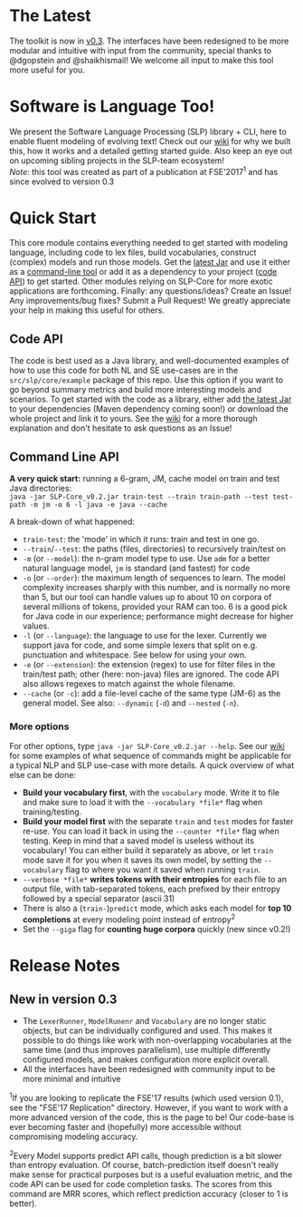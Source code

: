 # The Latest
The toolkit is now in [v0.3](https://github.com/SLP-team/SLP-Core/releases/tag/v0.3). The interfaces have been redesigned to be more modular and intuitive with input from the community, special thanks to @dgopstein and @shaikhismail! We welcome all input to make this tool more useful for you.

# Software is Language Too!
We present the Software Language Processing (SLP) library + CLI, here to enable fluent modeling of evolving text! Check out our [wiki](https://github.com/SLP-team/SLP_Core/wiki) for why we built this, how it works and a detailed getting started guide. Also keep an eye out on upcoming sibling projects in the SLP-team ecosystem!  
_Note:_ this tool was created as part of a publication at FSE'2017<sup>1</sup> and has since evolved to version 0.3

# Quick Start
This core module contains everything needed to get started with modeling language, including code to lex files, build vocabularies, construct (complex) models and run those models. Get the [latest Jar](https://github.com/SLP-team/SLP-Core/releases) and use it either as a [command-line tool](#cli) or add it as a dependency to your project ([code API](#codeapi)) to get started. Other modules relying on SLP-Core for more exotic applications are forthcoming. Finally: any questions/ideas? Create an Issue! Any improvements/bug fixes? Submit a Pull Request! We greatly appreciate your help in making this useful for others.

## Code API
<a name="codeapi"></a>
The code is best used as a Java library, and well-documented examples of how to use this code for both NL and SE use-cases are in the `src/slp/core/example` package of this repo. Use this option if you want to go beyond summary metrics and build more interesting models and scenarios. To get started with the code as a library, either add [the latest Jar](https://github.com/SLP-team/SLP-Core/releases) to your dependencies (Maven dependency coming soon!) or download the whole project and link it to yours. See the [wiki](https://github.com/SLP-team/SLP_Core/wiki) for a more thorough explanation and don't hesitate to ask questions as an Issue!

## Command Line API
<a name="cli"></a>

**A very quick start:** running a 6-gram, JM, cache model on train and test Java directories:  
`java -jar SLP-Core_v0.2.jar train-test --train train-path --test test-path -m jm -o 6 -l java -e java --cache`  

A break-down of what happened:
- `train-test`: the 'mode' in which it runs: train and test in one go.
- `--train`/`--test`: the paths (files, directories) to recursively train/test on
- `-m` (or `--model`): the n-gram model type to use. Use `adm` for a better natural language model, `jm` is standard (and fastest) for code
- `-o` (or `--order`): the maximum length of sequences to learn. The model complexity increases sharply with this number, and is normally no more than 5, but our tool can handle values up to about 10 on corpora of several millions of tokens, provided your RAM can too. 6 is a good pick for Java code in our experience; performance might decrease for higher values.
- `-l` (or `--language`): the language to use for the lexer. Currently we support java for code, and some simple lexers that split on e.g. punctuation and whitespace. See below for using your own.
- `-e` (or `--extension`): the extension (regex) to use for filter files in the train/test path; other (here: non-java) files are ignored. The code API also allows regexes to match against the whole filename.
- `--cache` (or `-c`): add a file-level cache of the same type (JM-6) as the general model. See also: `--dynamic` (`-d`) and `--nested` (`-n`).

### More options
For other options, type `java -jar SLP-Core_v0.2.jar --help`. See our [wiki](https://github.com/SLP-team/SLP-Core/wiki/Usage:-command-line-API) for some examples of what sequence of commands might be applicable for a typical NLP and SLP use-case with more details. A quick overview of what else can be done:
- **Build your vocabulary first**, with the `vocabulary` mode. Write it to file and make sure to load it with the `--vocabulary *file*` flag when training/testing.
- **Build your model first** with the separate `train` and `test` modes for faster re-use. You can load it back in using the `--counter *file*` flag when testing. Keep in mind that a saved model is useless without its vocabulary! You can either build it separately as above, or let `train` mode save it for you when it saves its own model, by setting the `--vocabulary` flag to where you want it saved when running `train`.
- `--verbose *file*` **writes tokens with their entropies** for each file to an output file, with tab-separated tokens, each prefixed by their entropy followed by a special separator (ascii 31)
- There is also a (`train-`)`predict` mode, which asks each model for **top 10 completions** at every modeling point instead of entropy<sup>2</sup>
- Set the `--giga` flag for **counting huge corpora** quickly (new since v0.2!)

<a name="release"></a>
# Release Notes
## New in version 0.3
- The `LexerRunner`, `ModelRunenr` and `Vocabulary` are no longer static objects, but can be individually configured and used. This makes it possible to do things like work with non-overlapping vocabularies at the same time (and thus improves parallelism), use multiple differently configured models, and makes configuration more explicit overall.
- All the interfaces have been redesigned with community input to be more minimal and intuitive

<sup>1</sup>If you are looking to replicate the FSE'17 results (which used version 0.1), see the "FSE'17 Replication" directory. However, if you want to work with a more advanced version of the code, this is the page to be! Our code-base is ever becoming faster and (hopefully) more accessible without compromising modeling accuracy.

<sup>2</sup>Every Model supports predict API calls, though prediction is a bit slower than entropy evaluation. Of course, batch-prediction itself doesn't really make sense for practical purposes but is a useful evaluation metric, and the code API can be used for code completion tasks. The scores from this command are MRR scores, which reflect prediction accuracy (closer to 1 is better).
